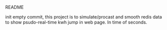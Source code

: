 README

init empty commit, this project is to simulate/procast and smooth redis data to show psudo-real-time kwh jump in web page.
In time of seconds.
